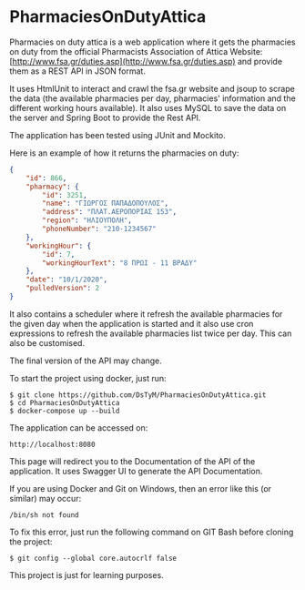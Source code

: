 # PharmaciesOnDutyAttica
Pharmacies on duty attica is a web application where it gets the pharmacies on duty from the official 
Pharmacists Association of Attica Website: [http://www.fsa.gr/duties.asp](http://www.fsa.gr/duties.asp)
and provide them as a REST API in JSON format.

It uses HtmlUnit to interact and crawl the fsa.gr website and jsoup to scrape the data 
(the available pharmacies per day, pharmacies' information and the different working hours available).
It also uses MySQL to save the data on the server and Spring Boot to provide the Rest API.

The application has been tested using JUnit and Mockito.

Here is an example of how it returns the pharmacies on duty:
```json
{
    "id": 866,
    "pharmacy": {
        "id": 3251,
        "name": "ΓΙΩΡΓΟΣ ΠΑΠΑΔΟΠΟΥΛΟΣ",
        "address": "ΠΛΑΤ.ΑΕΡΟΠΟΡΙΑΣ 153",
        "region": "ΗΛΙΟΥΠΟΛΗ",
        "phoneNumber": "210-1234567"
    },
    "workingHour": {
        "id": 7,
        "workingHourText": "8 ΠΡΩΙ - 11 ΒΡΑΔΥ"
    },
    "date": "10/1/2020",
    "pulledVersion": 2
}
```

It also contains a scheduler where it refresh the available pharmacies for the given day 
when the application is started and it also use cron expressions to refresh the available pharmacies 
list twice per day. This can also be customised.

The final version of the API may change.

To start the project using docker, just run:
```
$ git clone https://github.com/DsTyM/PharmaciesOnDutyAttica.git
$ cd PharmaciesOnDutyAttica
$ docker-compose up --build
```

The application can be accessed on:
```
http://localhost:8080
```
This page will redirect you to the Documentation of the API of the application. 
It uses Swagger UI to generate the API Documentation.

If you are using Docker and Git on Windows, then 
an error like this (or similar) may occur:
```
/bin/sh not found
```
To fix this error, just run the following command on GIT Bash before cloning the project:
```
$ git config --global core.autocrlf false
```

This project is just for learning purposes.
